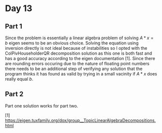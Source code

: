 # Day 13

## Part 1
Since the problem is essentially a linear algebra problem of solving $A * x = b$ eigen seems to be an obvious choice.
Solving the equation using inversion directly is not ideal because of instabilities so I opted with the 
ColPivHouseholderQR decomposition solution as this one is both fast and has a good accuracy according to the eigen
documentation [1]. Since there are rounding errors occuring due to the nature of floating point numbers there needs to 
be an additional step of verifying any solution that the program thinks it has found as valid by trying in a small vacinity
if $A * x$ does really equal $b$.


## Part 2
Part one solution works for part two.



[1] https://eigen.tuxfamily.org/dox/group__TopicLinearAlgebraDecompositions.html